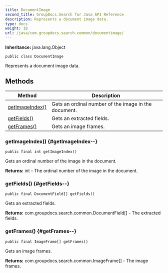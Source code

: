 ```yaml
---
title: DocumentImage
second_title: GroupDocs.Search for Java API Reference
description: Represents a document image data.
type: docs
weight: 18
url: /java/com.groupdocs.search.common/documentimage/
---
```

**Inheritance:**
java.lang.Object
```
public class DocumentImage
```

Represents a document image data.
## Methods

| Method | Description |
| --- | --- |
| [getImageIndex()](#getImageIndex--) | Gets an ordinal number of the image in the document. |
| [getFields()](#getFields--) | Gets an extracted fields. |
| [getFrames()](#getFrames--) | Gets an image frames. |
### getImageIndex() {#getImageIndex--}
```
public final int getImageIndex()
```


Gets an ordinal number of the image in the document.

**Returns:**
int - The ordinal number of the image in the document.
### getFields() {#getFields--}
```
public final DocumentField[] getFields()
```


Gets an extracted fields.

**Returns:**
com.groupdocs.search.common.DocumentField[] - The extracted fields.
### getFrames() {#getFrames--}
```
public final ImageFrame[] getFrames()
```


Gets an image frames.

**Returns:**
com.groupdocs.search.common.ImageFrame[] - The image frames.
